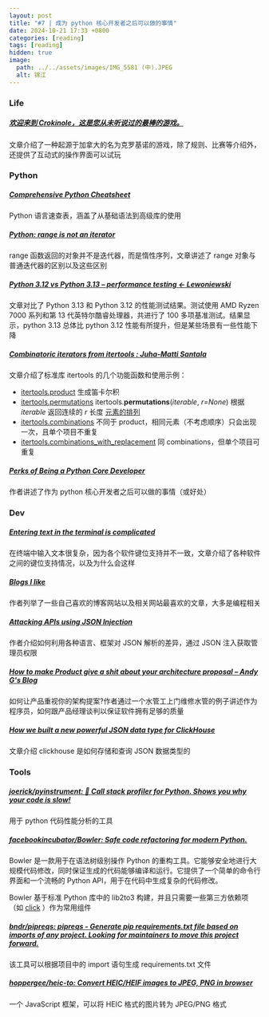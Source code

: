 ```yaml
---
layout: post
title: "#7 | 成为 python 核心开发者之后可以做的事情"
date: 2024-10-21 17:33 +0800
categories: [reading]
tags: [reading]
hidden: true
image:
  path: ../../assets/images/IMG_5581 (中).JPEG
  alt: 锦江
---
```




### Life

##### [欢迎来到 Crokinole，这是您从未听说过的最棒的游戏。](https://pudding.cool/2024/10/crokinole/ "欢迎来到 Crokinole，这是您从未听说过的最棒的游戏。")

文章介绍了一种起源于加拿大的名为克罗基诺的游戏，除了规则、比赛等介绍外，还提供了互动式的操作界面可以试玩



### Python

##### [Comprehensive Python Cheatsheet](https://gto76.github.io/python-cheatsheet/ "Comprehensive Python Cheatsheet")

Python 语言速查表，涵盖了从基础语法到高级库的使用



##### [Python: range is not an iterator](https://treyhunner.com/2018/02/python-range-is-not-an-iterator/ "Python: range is not an iterator")

range 函数返回的对象并不是迭代器，而是惰性序列，文章讲述了 range 对象与普通迭代器的区别以及这些区别



##### [Python 3.12 vs Python 3.13 – performance testing ← Lewoniewski](https://en.lewoniewski.info/2024/python-3-12-vs-python-3-13-performance-testing/ "Python 3.12 vs Python 3.13 – performance testing ← Lewoniewski")

文章对比了 Python 3.13 和 Python 3.12 的性能测试结果。测试使用 AMD Ryzen 7000 系列和第 13 代英特尔酷睿处理器，共进行了 100 多项基准测试。结果显示，python 3.13 总体比 python 3.12 性能有所提升，但是某些场景有一些性能下降



##### [Combinatoric iterators from itertools : Juha-Matti Santala](https://hamatti.org/posts/combinatoric-iterators-from-itertools/ "Combinatoric iterators from itertools : Juha-Matti Santala")

文章介绍了标准库 itertools 的几个功能函数和使用示例：

- [itertools.product](https://docs.python.org/3/library/itertools.html#itertools.product) 生成笛卡尔积
- [itertools.permutations](https://docs.python.org/3/library/itertools.html#itertools.permutations)  itertools.**permutations**(*iterable*, *r=None*) 根据 *iterable* 返回连续的 *r* 长度 [元素的排列](https://www.britannica.com/science/permutation)
- [itertools.combinations](https://docs.python.org/3/library/itertools.html#itertools.combinations) 不同于 product，相同元素（不考虑顺序）只会出现一次，且单个项目不重复
- [itertools.combinations_with_replacement](https://docs.python.org/3/library/itertools.html#itertools.combinations_with_replacement) 同 combinations，但单个项目可重复



##### [Perks of Being a Python Core Developer](https://mariatta.ca/posts/perks-of-python-core/ "Perks of Being a Python Core Developer")

作者讲述了作为 python 核心开发者之后可以做的事情（或好处）



### Dev

##### [Entering text in the terminal is complicated](https://jvns.ca/blog/2024/07/08/readline/ "Entering text in the terminal is complicated")

在终端中输入文本很复杂，因为各个软件键位支持并不一致，文章介绍了各种软件之间的键位支持情况，以及为什么会这样



##### [Blogs I like](https://jvns.ca/blogroll/ "Blogs I like")

作者列举了一些自己喜欢的博客网站以及相关网站最喜欢的文章，大多是编程相关



##### [Attacking APIs using JSON Injection](https://danaepp.com/attacking-apis-using-json-injection "Attacking APIs using JSON Injection")

作者介绍如何利用各种语言、框架对 JSON 解析的差异，通过 JSON 注入获取管理员权限



##### [How to make Product give a shit about your architecture proposal – Andy G's Blog](https://gieseanw.wordpress.com/2024/10/09/how-to-make-product-give-a-shit-about-your-architecture-proposal/ "How to make Product give a shit about your architecture proposal – Andy G's Blog")

如何让产品重视你的架构提案?作者通过一个水管工上门维修水管的例子讲述作为程序员，如何跟产品经理谈判以保证软件拥有足够的质量



##### [How we built a new powerful JSON data type for ClickHouse](https://clickhouse.com/blog/a-new-powerful-json-data-type-for-clickhouse "How we built a new powerful JSON data type for ClickHouse")

文章介绍 clickhouse 是如何存储和查询 JSON 数据类型的



### Tools

##### [joerick/pyinstrument: 🚴 Call stack profiler for Python. Shows you why your code is slow!](https://github.com/joerick/pyinstrument "joerick/pyinstrument: 🚴 Call stack profiler for Python. Shows you why your code is slow!")

用于 python 代码性能分析的工具



##### [facebookincubator/Bowler: Safe code refactoring for modern Python.](https://github.com/facebookincubator/Bowler "facebookincubator/Bowler: Safe code refactoring for modern Python.")

Bowler 是一款用于在语法树级别操作 Python 的重构工具。它能够安全地进行大规模代码修改，同时保证生成的代码能够编译和运行。它提供了一个简单的命令行界面和一个流畅的 Python API，用于在代码中生成复杂的代码修改。

Bowler 基于标准 Python 库中的 lib2to3 构建，并且只需要一些第三方依赖项（如 [click](http://click.pocoo.org/) ）作为常用组件



##### [bndr/pipreqs: pipreqs - Generate pip requirements.txt file based on imports of any project. Looking for maintainers to move this project forward.](https://github.com/bndr/pipreqs "bndr/pipreqs: pipreqs - Generate pip requirements.txt file based on imports of any project. Looking for maintainers to move this project forward.")

该工具可以根据项目中的 import 语句生成 requirements.txt 文件



##### [hoppergee/heic-to: Convert HEIC/HEIF images to JPEG, PNG in browser](https://github.com/hoppergee/heic-to "hoppergee/heic-to: Convert HEIC/HEIF images to JPEG, PNG in browser")

一个 JavaScript 框架，可以将 HEIC 格式的图片转为 JPEG/PNG 格式
